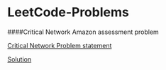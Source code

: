 # LeetCode-Problems
####Critical Network Amazon assessment problem 

[Critical Network Problem statement](https://leetcode.com/problems/critical-connections-in-a-network )

[Solution](https://github.com/ganeshjadhav359/LeetCode-Problems/blob/master/CriticalNetwork.java)
